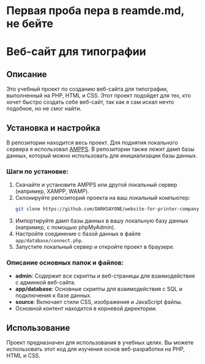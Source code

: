 # Первая проба пера в reamde.md, не бейте
# Веб-сайт для типографии

## Описание
Это учебный проект по созданию веб-сайта для типографии, выполненный на PHP, HTML и CSS. Этот проект подойдет для тех, кто хочет быстро создать себе веб-сайт, так как я сам искал нечто подобное, но не смог найти.

## Установка и настройка
В репозитории находится весь проект. Для поднятия локального сервера я использовал [AMPPS](https://www.ampps.com/). В репозитории также лежит дамп базы данных, который можно использовать для инициализации базы данных.

### Шаги по установке:
1. Скачайте и установите AMPPS или другой локальный сервер (например, XAMPP, WAMP).
2. Склонируйте репозиторий проекта на ваш локальный компьютер:
    ```bash
    git clone https://github.com/DARKSAYONE/website-for-printer-company
    ```
3. Импортируйте дамп базы данных в вашу локальную базу данных (например, с помощью phpMyAdmin).
4. Настройте соединение с базой данных в файле `app/database/connect.php`.
5. Запустите локальный сервер и откройте проект в браузере.


### Описание основных папок и файлов:
- **admin**: Содержит все скрипты и веб-страницы для взаимодействия с админкой веб-сайта.
- **app/database**: Основные скрипты для взаимодействия с SQL и подключения к базе данных.
- **source**: Включает стили CSS, изображения и JavaScript файлы.
- Основной контент находится в корневой директории.

## Использование
Проект предназначен для использования в учебных целях. Вы можете использовать этот код для изучения основ веб-разработки на PHP, HTML и CSS.





